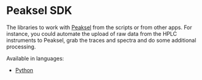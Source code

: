 # Peaksel SDK

The libraries to work with [Peaksel](https://elsci.io/peaksel) from the scripts or from other apps. For instance, you could automate the upload of raw data from the HPLC instruments to Peaksel, grab the traces and spectra and do some additional processing.

Available in languages:

* [Python](./python)